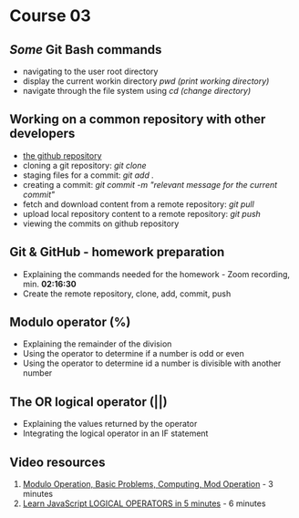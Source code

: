 # Course 03

## _Some_ Git Bash commands
- navigating to the user root directory
- display the current workin directory _pwd (print working directory)_
- navigate through the file system using _cd (change directory)_

## Working on a common repository with other developers
- [the github repository](https://github.com/siit-webdev-47/group-members) 
- cloning a git repository: _git clone_
- staging files for a commit: _git add ._
- creating a commit: _git commit -m "relevant message for the current commit"_
- fetch and download content from a remote repository: _git pull_
- upload local repository content to a remote repository: _git push_
- viewing the commits on github repository

## Git & GitHub - homework preparation
- Explaining the commands needed for the homework - Zoom recording, min. **02:16:30**
- Create the remote repository, clone, add, commit, push

## Modulo operator (%)
- Explaining the remainder of the division
- Using the operator to determine if a number is odd or even
- Using the operator to determine id a number is divisible with another number

## The OR logical operator (||)
- Explaining the values returned by the operator
- Integrating the logical operator in an IF statement
 
## Video resources
1. [Modulo Operation, Basic Problems, Computing, Mod Operation](https://youtu.be/kOAFaBuJG9E?si=1dd6RzPIs221S5db) - 3 minutes
2. [Learn JavaScript LOGICAL OPERATORS in 5 minutes](https://youtu.be/ovWYhDVQiR8?si=wCezJNnvAVc_8H13) - 6 minutes